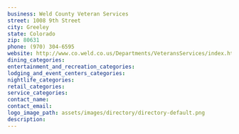 ```yaml
---
business: Weld County Veteran Services
street: 1008 9th Street
city: Greeley
state: Colorado
zip: 80631
phone: (970) 304-6595
website: http://www.co.weld.co.us/Departments/VeteransServices/index.html
dining_categories: 
entertainment_and_recreation_categories: 
lodging_and_event_centers_categories: 
nightlife_categories: 
retail_categories: 
service_categories: 
contact_name: 
contact_email: 
logo_image_path: assets/images/directory/directory-default.png
description: 
---
```

